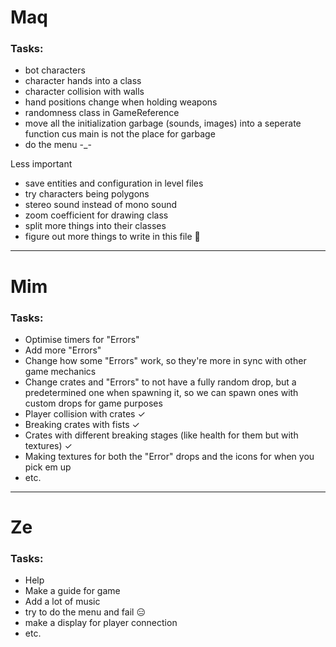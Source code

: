 # Maq
### Tasks:
 - bot characters
 - character hands into a class
 - character collision with walls
 - hand positions change when holding weapons
 - randomness class in GameReference
 - move all the initialization garbage (sounds, images) into a seperate function cus main is not the place for garbage
 - do the menu -_-

Less important
 - save entities and configuration in level files
 - try characters being polygons
 - stereo sound instead of mono sound
 - zoom coefficient for drawing class
 - split more things into their classes
 - figure out more things to write in this file :thinking:

---

# Mim
### Tasks:
- Optimise timers for "Errors" 
- Add more "Errors"
- Change how some "Errors" work, so they're more in sync with other game mechanics
- Change crates and "Errors" to not have a fully random drop, but a predetermined one when spawning it, so we can spawn ones with custom drops for game purposes
- Player collision with crates ✓
- Breaking crates with fists ✓
- Crates with different breaking stages (like health for them but with textures) ✓
- Making textures for both the "Error" drops and the icons for when you pick em up
- etc. 
---

# Ze
### Tasks:
- Help
- Make a guide for game
- Add a lot of music
- try to do the menu and fail 😑
- make a display for player connection
- etc.

